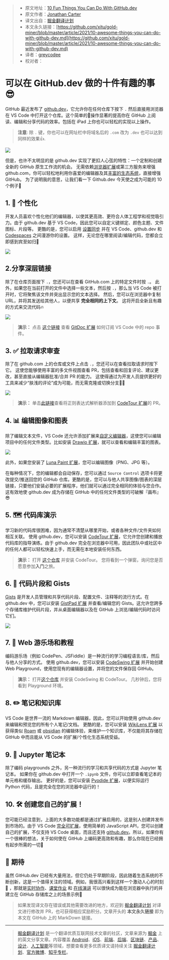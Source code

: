 > * 原文地址：[10 Fun Things You Can Do With GitHub.dev](https://dev.to/lostintangent/10-awesome-things-you-can-do-with-github-dev-5fm7)
> * 原文作者：[Jonathan Carter](https://dev.to/lostintangent)
> * 译文出自：[掘金翻译计划](https://github.com/xitu/gold-miner)
> * 本文永久链接：[https://github.com/xitu/gold-miner/blob/master/article/2021/10-awesome-things-you-can-do-with-github-dev.md](https://github.com/xitu/gold-miner/blob/master/article/2021/10-awesome-things-you-can-do-with-github-dev.md)
> * 译者：[greycodee](https://github.com/greycodee)
> * 校对者：

# 可以在 GitHub.dev 做的十件有趣的事😎

GitHub 最近发布了 [github.dev](https://github.dev)，它允许你在任何仓库下按下 `.` 然后直接用浏览器在 VS Code 中打开这个仓库。这个简单的操作显著的提高你在 GitHub 上阅读、编辑和分享代码的效率。包括在 iPad 上你也可以轻松的实现以上操作。
> **注意**: 除 `.` 键，你也可以在网址栏中将域名后的 `.com` 改为 `.dev` 也可以达到同样的效果👍.

![](https://res.cloudinary.com/practicaldev/image/fetch/s--VJkNTHVS--/c_limit%2Cf_auto%2Cfl_progressive%2Cq_auto%2Cw_880/https://pbs.twimg.com/media/E8hp-_MWEAQRYeB.jpg)

但是，也许不太明显的是 github.dev 实现了更扣人心弦的特性：一个定制和创建全新的 GitHub 原生工作流的机会。 无需依赖[浏览器扩展](https://github.com/collections/github-browser-extensions)或第三方服务来增强 github.com，你可以轻松地利用你喜爱的编辑器及其[丰富的生态系统](https://marketplace.visualstudio.com/vscode)，直接增强 GitHub。 为了说明我的意思，让我们看一下 Github.dev 今天使之成为可能的 10 个例子🚀

## 1. 💄 个性化

开发人员喜欢个性化他们的编辑器，以使其更高效、更符合人体工程学和视觉吸引力。由于 github.dev 基于 VS Code，因此您可以自定义键绑定、颜色主题、文件图标、片段等。 更酷的是，您可以启用 [设置同步](https://code.visualstudio.com/docs/editor/settings-sync) 并在 VS Code、github.dev 和 [Codespaces](https://github.com/features/codespaces) 之间漫游你的设置。 这样，无论您在哪里阅读/编辑代码，您都会立即感到宾至如归💖

![](https://res.cloudinary.com/practicaldev/image/fetch/s--RSG3mtK5--/c_limit%2Cf_auto%2Cfl_progressive%2Cq_auto%2Cw_880/https://pbs.twimg.com/media/E9lhmoeXIAM7-Bl.jpg)

## 2.分享深层链接

除了在仓库页面按下 `.`，您还可以在查看 GitHub.com 上的特定文件时按 `.`。 此外，如果您在当前打开的文件中选择一些文本，然后按 `.`，那么当 VS Code 被打开时，它将聚焦该文件并突出显示您的文本选择。 然后，您可以在浏览器中复制 URL，并将其发送给其他人，以便共享 **完全相同的上下文**。 这将开启全新且有趣的方式来交流代码🔥

![](https://res.cloudinary.com/practicaldev/image/fetch/s--yElJmPGE--/c_limit%2Cf_auto%2Cfl_progressive%2Cq_auto%2Cw_880/https://pbs.twimg.com/media/E9pdcqiVUAEa13W.jpg)

> **演示：** 点击 [这个链接](https://github.dev/lostintangent/gitdoc/blob/master/src/extension.ts#L26-L27) 查看 [GitDoc 扩展](https://aka.ms/gitdoc) 如何订阅 VS Code 中的 repo 事件。

## 3. ✅ 拉取请求审查

除了在 github.com 上的仓库或文件上点击 `.`，您还可以在查看拉取请求时按下它。 这使您能够使用丰富的多文件视图查看 PR，包括查看和回复评论、建议更改，甚至直接从编辑器批准/合并 PR 的能力。 这使得通过为开发人员提供更好的工具来减少“肤浅的评论”成为可能，而无需克隆或切换分支🙅‍♂️

![](https://res.cloudinary.com/practicaldev/image/fetch/s--AYrXWxQm--/c_limit%2Cf_auto%2Cfl_progressive%2Cq_auto%2Cw_880/https://pbs.twimg.com/media/E9I5DW-X0AUINAA.jpg)

> **演示：** 单击[此链接](https://github.dev/microsoft/codetour/pull/153)查看将正则表达式解析器添加到 [CodeTour 扩展](https://aka.ms/codetour)的 PR。

## 4. 📊 编辑图像和图表

除了编辑文本文件，VS Code 还允许添加扩展来[自定义编辑器](https://code.visualstudio.com/api/extension-guides/custom-editors)，这使您可以编辑项目中的任何文件类型。比如安装 [Drawio 扩展](https://marketplace.visualstudio.com/items?itemName=hediet.vscode-drawio)，就可以查看和编辑丰富的图表。

![](https://res.cloudinary.com/practicaldev/image/fetch/s--WDkqu00U--/c_limit%2Cf_auto%2Cfl_progressive%2Cq_auto%2Cw_880/https://pbs.twimg.com/media/E8mbuSaX0AAAkEp.jpg)

此外，如果您安装了 [Luna Paint 扩展](https://marketplace.visualstudio.com/items?itemName=Tyriar.luna-paint)，您可以编辑图像（PNG、JPG 等）。

在每种情况下，您的编辑都会自动保存，您可以通过 `Source Control` 选项卡将更改提交/推送回您的 GitHub 仓库。更酷的是，您可以与他人共享图像/图表的深层链接，只要他们安装必要的扩展程序，他们就可以通过完全相同的体验与您合作。 这有效地使 github.dev 成为存储在 GitHub 中的任何文件类型的可破解『画布』😎

## 5. 🗺 代码库演示

学习新的代码库很困难，因为通常不清楚从哪里开始，或者各种文件/文件夹如何相互关联。 使用 github.dev，您可以安装 [CodeTour 扩展](https://aka.ms/codetour)，它允许您创建和播放代码库的指导演练。由于 github.dev 完全在浏览器中可用，因此团队中或社区中的任何人都可以轻松快速上手，而无需在本地安装任何东西。

> **演示：** 打开 [这个仓库](https://github.dev/microsoft/codetour) 并安装 CodeTour。 您将看到一个弹窗，询问您是否愿意参加**入门**之旅。

## 6. 📕 代码片段和 Gists

[Gists](https://gist.github.com) 是开发人员管理和共享代码片段、配置文件、注释等的流行方式。在 github.dev 中，您可以安装 [GistPad 扩展](https://aka.ms/gistpad) 并查看/编辑您的 Gists。这允许您跨多个存储库维护代码片段，并从桌面编辑器以及在 GitHub 上浏览/编辑代码时访问它们。

![](https://res.cloudinary.com/practicaldev/image/fetch/s--W9WuEbZ9--/c_limit%2Cf_auto%2Cfl_progressive%2Cq_auto%2Cw_880/https://pbs.twimg.com/media/E8w8aCiVoAIYOLl.jpg)

## 7. 🎢 Web 游乐场和教程

编码游乐场（例如 CodePen、JSFiddle）是一种流行的学习编程语言/库，然后与他人分享的方式。 使用 github.dev，您可以安装 [CodeSwing 扩展](https://aka.ms/codeswing) 并开始创建 Web Playground，使用您现有的编辑器设置，并将您的文件保存回 GitHub。

> **演示：** 打开[这个仓库](https://github.dev/lostintangent/rock-paper-scissors) 并安装 CodeSwing 和 CodeTour。 几秒钟后，您将看到 Playground 环境。

## 8. ✏️ 笔记和知识库

VS Code 是世界一流的 Markdown 编辑器，因此，您可以开始使用 github.dev 来编辑和预览您的所有个人笔记/文档。 更酷的是，您可以安装 [WikiLens 扩展](https://aka.ms/wikilens) 以获得类似 [Roam](https://roamresearch.com/) 或 [obsidian](https://obsidian.md/) 的编辑体验，来维护一个知识库，不仅能将其存储在 GitHub 中而且能从 VS Code 的扩展/个性化生态系统受益。

## 9. 📓 Jupyter 笔记本

除了编码 playgrounds 之外，另一种流行的学习和共享代码的方式是 Jupyter 笔记本。 如果你在 github.dev 中打开一个 `.ipynb` 文件，你可以立即查看笔记本的单元格和缓存输出。 更好的是，您可以安装 [Pyodide 扩展](https://marketplace.visualstudio.com/items?itemName=joyceerhl.vscode-pyodide)，以便实际运行 Python 代码，且是完全在您的浏览器中运行的！

## 10. 🛠 创建您自己的扩展！

您可能已经注意到，上面的大多数功能都是通过扩展启用的，这是别人创建并发布到市场的。由于 VS Code [完全可扩展](https://code.visualstudio.com/api/references/vscode-api)，使用简单的 JavaScript API，您可以创建自己的扩展，不仅支持 VS Code 桌面，而且还支持 [github.dev](https://github.com/microsoft/vscode-docs/blob/vnext/api/extension-guides/web-extensions.md)。所以，如果你有一个很棒的想法，关于如何使在 GitHub 上编码更高效和有趣，那么你现在已经拥有起步所需的一切🏃

## 🔮 期待

虽然 GitHub.dev 已经有大量用法，但它仍处于早期阶段，因此随着生态系统的不断创新，这是一个值得关注的领域。例如，我很高兴看到这样一个激动人心的时刻🙌 ，那就是[实时协作](https://aka.ms/vsls)、[课堂作业](https://marketplace.visualstudio.com/items?itemName=GitHub.classroom) 和 [在线演讲](https://marketplace.visualstudio.com/items?itemName=marp-team.marp-vscode) 可以很快成为能在浏览器中执行的并建立在 GitHub 存储库之上的场景示例💯 

> 如果发现译文存在错误或其他需要改进的地方，欢迎到 [掘金翻译计划](https://github.com/xitu/gold-miner) 对译文进行修改并 PR，也可获得相应奖励积分。文章开头的 **本文永久链接** 即为本文在 GitHub 上的 MarkDown 链接。

---

> [掘金翻译计划](https://github.com/xitu/gold-miner) 是一个翻译优质互联网技术文章的社区，文章来源为 [掘金](https://juejin.im) 上的英文分享文章。内容覆盖 [Android](https://github.com/xitu/gold-miner#android)、[iOS](https://github.com/xitu/gold-miner#ios)、[前端](https://github.com/xitu/gold-miner#前端)、[后端](https://github.com/xitu/gold-miner#后端)、[区块链](https://github.com/xitu/gold-miner#区块链)、[产品](https://github.com/xitu/gold-miner#产品)、[设计](https://github.com/xitu/gold-miner#设计)、[人工智能](https://github.com/xitu/gold-miner#人工智能)等领域，想要查看更多优质译文请持续关注 [掘金翻译计划](https://github.com/xitu/gold-miner)、[官方微博](http://weibo.com/juejinfanyi)、[知乎专栏](https://zhuanlan.zhihu.com/juejinfanyi)。
